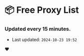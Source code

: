 # :package: Free Proxy List
### Updated every 15 minutes.

- Last updated: `2024-10-23 19:52`

:heart:
